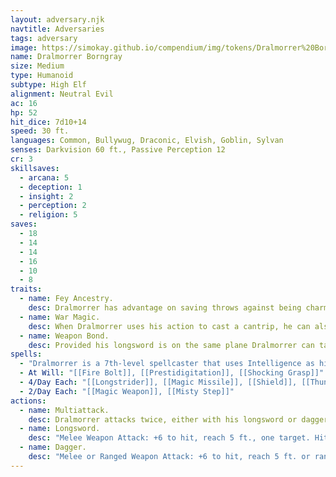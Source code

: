 ```yaml
---
layout: adversary.njk
navtitle: Adversaries
tags: adversary
image: https://simokay.github.io/compendium/img/tokens/Dralmorrer%20Borngray.webp
name: Dralmorrer Borngray
size: Medium
type: Humanoid
subtype: High Elf
alignment: Neutral Evil
ac: 16
hp: 52
hit_dice: 7d10+14
speed: 30 ft.
languages: Common, Bullywug, Draconic, Elvish, Goblin, Sylvan
senses: Darkvision 60 ft., Passive Perception 12
cr: 3
skillsaves:
  - arcana: 5
  - deception: 1
  - insight: 2
  - perception: 2
  - religion: 5
saves:
  - 18
  - 14
  - 14
  - 16
  - 10
  - 8
traits:
  - name: Fey Ancestry.
    desc: Dralmorrer has advantage on saving throws against being charmed, and magic can't put him to sleep.
  - name: War Magic.
    desc: When Dralmorrer uses his action to cast a cantrip, he can also take a bonus action to make one weapon attack.
  - name: Weapon Bond.
    desc: Provided his longsword is on the same plane Dralmorrer can take a bonus action to teleport it to his hand.
spells:
  - "Dralmorrer is a 7th-level spellcaster that uses Intelligence as his spellcasting ability (spell save DC 13, +5 to hit with spell attacks). Dralmorrer has the following spells prepared from the wizard spell list:"
  - At Will: "[[Fire Bolt]], [[Prestidigitation]], [[Shocking Grasp]]"
  - 4/Day Each: "[[Longstrider]], [[Magic Missile]], [[Shield]], [[Thunderwave]]"
  - 2/Day Each: "[[Magic Weapon]], [[Misty Step]]"
actions:
  - name: Multiattack.
    desc: Dralmorrer attacks twice, either with his longsword or dagger.
  - name: Longsword.
    desc: "Melee Weapon Attack: +6 to hit, reach 5 ft., one target. Hit: 8 (1d8 + 4) slashing damage."
  - name: Dagger.
    desc: "Melee or Ranged Weapon Attack: +6 to hit, reach 5 ft. or ranged 20/60 ft., one target. Hit: 6 (1d4 + 4) piercing damage."
---
```


